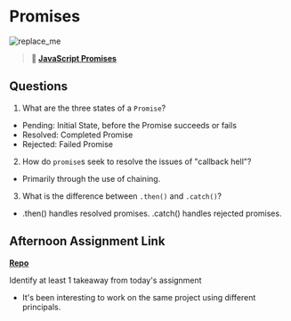 # Promises

![replace_me](https://codeworks.blob.core.windows.net/public/assets/img/illustrations/placeholder.svg)

> **📖 [JavaScript Promises](https://codeworksacademy.com/fs-student-guide/resources/wk4/02-Promises)**

## Questions

1. What are the three states of a `Promise`?

- Pending: Initial State, before the Promise succeeds or fails
- Resolved: Completed Promise
- Rejected: Failed Promise

2. How do `promise`s seek to resolve the issues of "callback hell"?

- Primarily through the use of chaining.

3. What is the difference between `.then()` and `.catch()`?

- .then() handles resolved promises. .catch() handles rejected promises.
## Afternoon Assignment Link

**[Repo](https://github.com/sbyoungblood/gregslist_async)**

Identify at least 1 takeaway from today's assignment

- It's been interesting to work on the same project using different principals.
